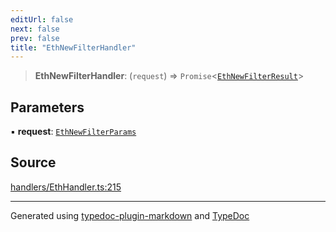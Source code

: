 ```yaml
---
editUrl: false
next: false
prev: false
title: "EthNewFilterHandler"
---
```


> **EthNewFilterHandler**: (`request`) => `Promise`\<[`EthNewFilterResult`](/generated/type-aliases/ethnewfilterresult/)\>

## Parameters

▪ **request**: [`EthNewFilterParams`](/generated/type-aliases/ethnewfilterparams/)

## Source

[handlers/EthHandler.ts:215](https://github.com/evmts/tevm-monorepo/blob/main/vm/api/src/handlers/EthHandler.ts#L215)

***
Generated using [typedoc-plugin-markdown](https://www.npmjs.com/package/typedoc-plugin-markdown) and [TypeDoc](https://typedoc.org/)
